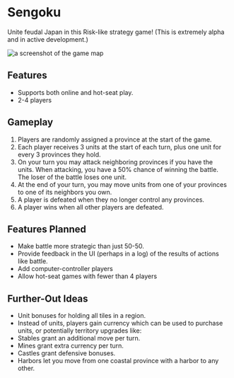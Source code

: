 # Sengoku

Unite feudal Japan in this Risk-like strategy game! (This is extremely alpha and in active development.)

![a screenshot of the game map](https://github.com/stevegrossi/sengoku/raw/master/screenshot.png)

## Features

- Supports both online and hot-seat play.
- 2-4 players

## Gameplay

1. Players are randomly assigned a province at the start of the game.
2. Each player receives 3 units at the start of each turn, plus one unit for every 3 provinces they hold.
3. On your turn you may attack neighboring provinces if you have the units. When attacking, you have a 50% chance of winning the battle. The loser of the battle loses one unit.
4. At the end of your turn, you may move units from one of your provinces to one of its neighbors you own.
5. A player is defeated when they no longer control any provinces.
6. A player wins when all other players are defeated.

## Features Planned

- Make battle more strategic than just 50-50.
- Provide feedback in the UI (perhaps in a log) of the results of actions like battle.
- Add computer-controller players
- Allow hot-seat games with fewer than 4 players

## Further-Out Ideas

- Unit bonuses for holding all tiles in a region.
- Instead of units, players gain currency which can be used to purchase units, or potentially territory upgrades like:
 - Stables grant an additional move per turn.
 - Mines grant extra currency per turn.
 - Castles grant defensive bonuses.
 - Harbors let you move from one coastal province with a harbor to any other.
